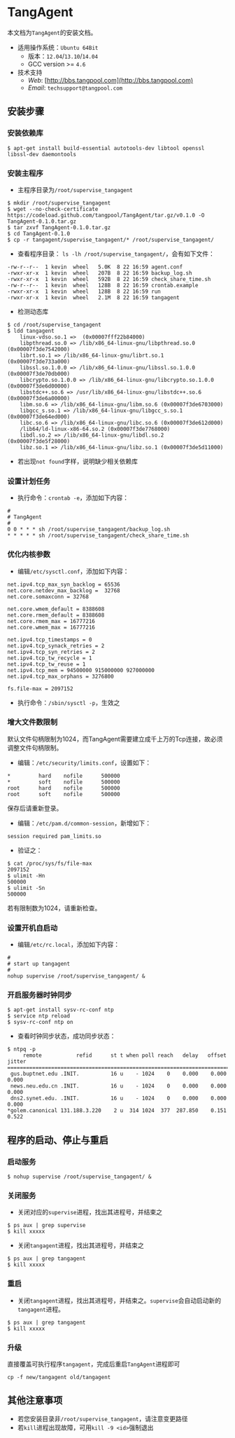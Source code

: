 # TangAgent
本文档为`TangAgent`的安装文档。

* 适用操作系统：`Ubuntu 64Bit`
  * 版本：`12.04`/`13.10`/`14.04`  
  * GCC version >= `4.6`
* 技术支持
  * _Web_: [http://bbs.tangpool.com](http://bbs.tangpool.com)
  * _Email_: `techsupport@tangpool.com`


## 安装步骤

### 安装依赖库

````
$ apt-get install build-essential autotools-dev libtool openssl libssl-dev daemontools
````

### 安装主程序

* 主程序目录为`/root/supervise_tangagent`

````
$ mkdir /root/supervise_tangagent
$ wget --no-check-certificate https://codeload.github.com/tangpool/TangAgent/tar.gz/v0.1.0 -O TangAgent-0.1.0.tar.gz
$ tar zxvf TangAgent-0.1.0.tar.gz
$ cd TangAgent-0.1.0
$ cp -r tangagent/supervise_tangagent/* /root/supervise_tangagent/
````

* 查看程序目录： `ls -lh /root/supervise_tangagent/`，会有如下文件：

````
-rw-r--r--  1 kevin  wheel   5.0K  8 22 16:59 agent.conf
-rwxr-xr-x  1 kevin  wheel   207B  8 22 16:59 backup_log.sh
-rwxr-xr-x  1 kevin  wheel   592B  8 22 16:59 check_share_time.sh
-rw-r--r--  1 kevin  wheel   128B  8 22 16:59 crontab.example
-rwxr-xr-x  1 kevin  wheel   128B  8 22 16:59 run
-rwxr-xr-x  1 kevin  wheel   2.1M  8 22 16:59 tangagent
````

* 检测动态库

````
$ cd /root/supervise_tangagent
$ ldd tangagent
	linux-vdso.so.1 =>  (0x00007fff22b84000)
	libpthread.so.0 => /lib/x86_64-linux-gnu/libpthread.so.0 (0x00007f3de7542000)
	librt.so.1 => /lib/x86_64-linux-gnu/librt.so.1 (0x00007f3de733a000)
	libssl.so.1.0.0 => /lib/x86_64-linux-gnu/libssl.so.1.0.0 (0x00007f3de70db000)
	libcrypto.so.1.0.0 => /lib/x86_64-linux-gnu/libcrypto.so.1.0.0 (0x00007f3de6d00000)
	libstdc++.so.6 => /usr/lib/x86_64-linux-gnu/libstdc++.so.6 (0x00007f3de6a00000)
	libm.so.6 => /lib/x86_64-linux-gnu/libm.so.6 (0x00007f3de6703000)
	libgcc_s.so.1 => /lib/x86_64-linux-gnu/libgcc_s.so.1 (0x00007f3de64ed000)
	libc.so.6 => /lib/x86_64-linux-gnu/libc.so.6 (0x00007f3de612d000)
	/lib64/ld-linux-x86-64.so.2 (0x00007f3de7768000)
	libdl.so.2 => /lib/x86_64-linux-gnu/libdl.so.2 (0x00007f3de5f28000)
	libz.so.1 => /lib/x86_64-linux-gnu/libz.so.1 (0x00007f3de5d11000)
````

* 若出现`not found`字样，说明缺少相关依赖库


### 设置计划任务

* 执行命令：`crontab -e`，添加如下内容：

````
#
# TangAgent
#
0 0 * * * sh /root/supervise_tangagent/backup_log.sh
* * * * * sh /root/supervise_tangagent/check_share_time.sh
````

### 优化内核参数

* 编辑`/etc/sysctl.conf`，添加如下内容：

````
net.ipv4.tcp_max_syn_backlog = 65536
net.core.netdev_max_backlog =  32768
net.core.somaxconn = 32768

net.core.wmem_default = 8388608
net.core.rmem_default = 8388608
net.core.rmem_max = 16777216
net.core.wmem_max = 16777216

net.ipv4.tcp_timestamps = 0
net.ipv4.tcp_synack_retries = 2
net.ipv4.tcp_syn_retries = 2
net.ipv4.tcp_tw_recycle = 1
net.ipv4.tcp_tw_reuse = 1
net.ipv4.tcp_mem = 94500000 915000000 927000000
net.ipv4.tcp_max_orphans = 3276800

fs.file-max = 2097152
````
* 执行命令：`/sbin/sysctl -p`，生效之

### 增大文件数限制

默认文件句柄限制为1024，而TangAgent需要建立成千上万的Tcp连接，故必须调整文件句柄限制。

* 编辑：`/etc/security/limits.conf`，设置如下：

````
*         hard    nofile      500000
*         soft    nofile      500000
root      hard    nofile      500000
root      soft    nofile      500000
````
保存后请重新登录。

* 编辑：`/etc/pam.d/common-session`，新增如下：

````
session required pam_limits.so
````

* 验证之：

````
$ cat /proc/sys/fs/file-max
2097152
$ ulimit -Hn
500000
$ ulimit -Sn
500000
````

若有限制数为1024，请重新检查。

### 设置开机自启动


* 编辑`/etc/rc.local`，添加如下内容：

````
#
# start up tangagent
#
nohup supervise /root/supervise_tangagent/ &
````

### 开启服务器时钟同步

````
$ apt-get install sysv-rc-conf ntp
$ service ntp reload
$ sysv-rc-conf ntp on
````

* 查看时钟同步状态，成功同步状态：

````
$ ntpq -p
     remote           refid      st t when poll reach   delay   offset  jitter
==============================================================================
 gus.buptnet.edu .INIT.          16 u    - 1024    0    0.000    0.000   0.000
 news.neu.edu.cn .INIT.          16 u    - 1024    0    0.000    0.000   0.000
 dns2.synet.edu. .INIT.          16 u    - 1024    0    0.000    0.000   0.000
*golem.canonical 131.188.3.220    2 u  314 1024  377  287.850    0.151   0.522
````

## 程序的启动、停止与重启
### 启动服务

````
$ nohup supervise /root/supervise_tangagent/ &
````

### 关闭服务

* 关闭对应的`supervise`进程，找出其进程号，并结束之

````
$ ps aux | grep supervise
$ kill xxxxx
````

* 关闭`tangagent`进程，找出其进程号，并结束之

````
$ ps aux | grep tangagent
$ kill xxxxx
````

### 重启

* 关闭`tangagent`进程，找出其进程号，并结束之。`supervise`会自动启动新的`tangagent`进程。

````
$ ps aux | grep tangagent
$ kill xxxxx
````

### 升级
直接覆盖可执行程序`tangagent`，完成后重启`TangAgent`进程即可

````
cp -f new/tangagent old/tangagent
````


## 其他注意事项

* 若您安装目录非`/root/supervise_tangagent`，请注意变更路径
* 若`kill`进程出现故障，可用`kill -9 <id>`强制退出

